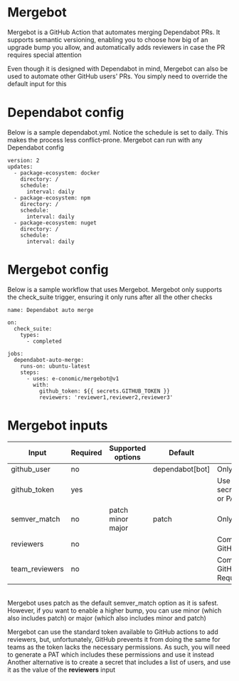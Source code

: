 # Mergebot

Mergebot is a GitHub Action that automates merging Dependabot PRs. It supports semantic versioning, enabling you to choose how big of an upgrade bump you allow, and automatically adds reviewers in case the PR requires special attention

Even though it is designed with Dependabot in mind, Mergebot can also be used to automate other GitHub users' PRs. You simply need to override the default input for this

# Dependabot config

Below is a sample dependabot.yml. Notice the schedule is set to daily. This makes the process less conflict-prone. Mergebot can run with any Dependabot config

    version: 2
    updates:
      - package-ecosystem: docker
        directory: /
        schedule:
          interval: daily
      - package-ecosystem: npm
        directory: /
        schedule:
          interval: daily
      - package-ecosystem: nuget
        directory: /
        schedule:
          interval: daily

# Mergebot config

Below is a sample workflow that uses Mergebot. Mergebot only supports the check_suite trigger, ensuring it only runs after all the other checks

    name: Dependabot auto merge

    on:
      check_suite:
        types:
          - completed

    jobs:
      dependabot-auto-merge:
        runs-on: ubuntu-latest
        steps:
          - uses: e-conomic/mergebot@v1
            with:
              github_token: ${{ secrets.GITHUB_TOKEN }}
              reviewers: 'reviewer1,reviewer2,reviewer3'

# Mergebot inputs

| Input | Required | Supported options | Default | Note |
| --- | --- | --- | --- | --- |
| github_user | no | | dependabot[bot] | Only one value required | 
| github_token | yes | | | Use ${{ secrets.GITHUB_TOKEN}} or PAT |
| semver_match | no | patch minor major | patch | Only one value required |
| reviewers | no | | | Comma separated list of GitHub usernames |
| team_reviewers | no | | | Comma separated list of GitHub team slugs. Requires PAT | 

<br/>
Mergebot uses patch as the default semver_match option as it is safest. However, if you want to enable a higher bump, you can use minor (which also includes patch) or major (which also includes minor and patch)

Mergebot can use the standard token available to GitHub actions to add reviewers, but, unfortunately, GitHub prevents it from doing the same for teams as the token lacks the necessary permissions. As such, you will need to generate a PAT which includes these permissions and use it instead
Another alternative is to create a secret that includes a list of users, and use it as the value of the <b>reviewers</b> input


